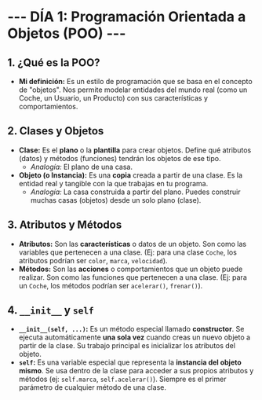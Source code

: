 # --- DÍA 1: Programación Orientada a Objetos (POO) ---

## 1. ¿Qué es la POO?
* **Mi definición:** Es un estilo de programación que se basa en el concepto de "objetos". Nos permite modelar entidades del mundo real (como un Coche, un Usuario, un Producto) con sus características y comportamientos.

## 2. Clases y Objetos
* **Clase:** Es el **plano** o la **plantilla** para crear objetos. Define qué atributos (datos) y métodos (funciones) tendrán los objetos de ese tipo.
    * *Analogía:* El plano de una casa.
* **Objeto (o Instancia):** Es una **copia** creada a partir de una clase. Es la entidad real y tangible con la que trabajas en tu programa.
    * *Analogía:* La casa construida a partir del plano. Puedes construir muchas casas (objetos) desde un solo plano (clase).

## 3. Atributos y Métodos
* **Atributos:** Son las **características** o datos de un objeto. Son como las variables que pertenecen a una clase. (Ej: para una clase `Coche`, los atributos podrían ser `color`, `marca`, `velocidad`).
* **Métodos:** Son las **acciones** o comportamientos que un objeto puede realizar. Son como las funciones que pertenecen a una clase. (Ej: para un `Coche`, los métodos podrían ser `acelerar()`, `frenar()`).

## 4. `__init__` y `self`
* **`__init__(self, ...)`:** Es un método especial llamado **constructor**. Se ejecuta automáticamente **una sola vez** cuando creas un nuevo objeto a partir de la clase. Su trabajo principal es inicializar los atributos del objeto.
* **`self`:** Es una variable especial que representa la **instancia del objeto mismo**. Se usa dentro de la clase para acceder a sus propios atributos y métodos (ej: `self.marca`, `self.acelerar()`). Siempre es el primer parámetro de cualquier método de una clase.